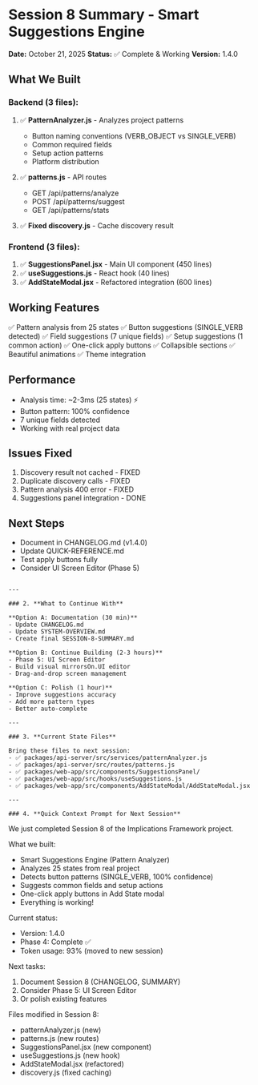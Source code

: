 # Session 8 Summary - Smart Suggestions Engine

**Date:** October 21, 2025
**Status:** ✅ Complete & Working
**Version:** 1.4.0

## What We Built

### Backend (3 files):
1. ✅ **PatternAnalyzer.js** - Analyzes project patterns
   - Button naming conventions (VERB_OBJECT vs SINGLE_VERB)
   - Common required fields
   - Setup action patterns
   - Platform distribution

2. ✅ **patterns.js** - API routes
   - GET /api/patterns/analyze
   - POST /api/patterns/suggest
   - GET /api/patterns/stats

3. ✅ **Fixed discovery.js** - Cache discovery result

### Frontend (3 files):
1. ✅ **SuggestionsPanel.jsx** - Main UI component (450 lines)
2. ✅ **useSuggestions.js** - React hook (40 lines)
3. ✅ **AddStateModal.jsx** - Refactored integration (600 lines)

## Working Features

✅ Pattern analysis from 25 states
✅ Button suggestions (SINGLE_VERB detected)
✅ Field suggestions (7 unique fields)
✅ Setup suggestions (1 common action)
✅ One-click apply buttons
✅ Collapsible sections
✅ Beautiful animations
✅ Theme integration

## Performance

- Analysis time: ~2-3ms (25 states) ⚡
- Button pattern: 100% confidence
- 7 unique fields detected
- Working with real project data

## Issues Fixed

1. Discovery result not cached - FIXED
2. Duplicate discovery calls - FIXED
3. Pattern analysis 400 error - FIXED
4. Suggestions panel integration - DONE

## Next Steps

- Document in CHANGELOG.md (v1.4.0)
- Update QUICK-REFERENCE.md
- Test apply buttons fully
- Consider UI Screen Editor (Phase 5)
```

---

### 2. **What to Continue With**

**Option A: Documentation (30 min)**
- Update CHANGELOG.md
- Update SYSTEM-OVERVIEW.md
- Create final SESSION-8-SUMMARY.md

**Option B: Continue Building (2-3 hours)**
- Phase 5: UI Screen Editor
- Build visual mirrorsOn.UI editor
- Drag-and-drop screen management

**Option C: Polish (1 hour)**
- Improve suggestions accuracy
- Add more pattern types
- Better auto-complete

---

### 3. **Current State Files**

Bring these files to next session:
- ✅ packages/api-server/src/services/patternAnalyzer.js
- ✅ packages/api-server/src/routes/patterns.js
- ✅ packages/web-app/src/components/SuggestionsPanel/
- ✅ packages/web-app/src/hooks/useSuggestions.js
- ✅ packages/web-app/src/components/AddStateModal/AddStateModal.jsx

---

### 4. **Quick Context Prompt for Next Session**
```
We just completed Session 8 of the Implications Framework project.

What we built:
- Smart Suggestions Engine (Pattern Analyzer)
- Analyzes 25 states from real project
- Detects button patterns (SINGLE_VERB, 100% confidence)
- Suggests common fields and setup actions
- One-click apply buttons in Add State modal
- Everything is working!

Current status:
- Version: 1.4.0
- Phase 4: Complete ✅
- Token usage: 93% (moved to new session)

Next tasks:
1. Document Session 8 (CHANGELOG, SUMMARY)
2. Consider Phase 5: UI Screen Editor
3. Or polish existing features

Files modified in Session 8:
- patternAnalyzer.js (new)
- patterns.js (new routes)
- SuggestionsPanel.jsx (new component)
- useSuggestions.js (new hook)
- AddStateModal.jsx (refactored)
- discovery.js (fixed caching)